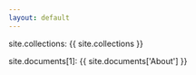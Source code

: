 ```yaml
---
layout: default
---
```


  <p>site.collections: {{ site.collections }}</p>
  <p>site.documents[1]: {{ site.documents['About'] }}</p>
